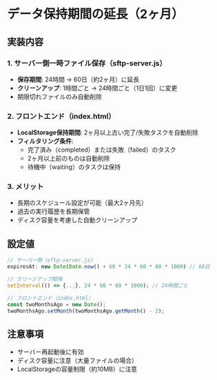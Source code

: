 # データ保持期間の延長（2ヶ月）

## 実装内容

### 1. サーバー側一時ファイル保存（sftp-server.js）
- **保存期間**: 24時間 → 60日（約2ヶ月）に延長
- **クリーンアップ**: 1時間ごと → 24時間ごと（1日1回）に変更
- 期限切れファイルのみ自動削除

### 2. フロントエンド（index.html）
- **LocalStorage保持期間**: 2ヶ月以上古い完了/失敗タスクを自動削除
- **フィルタリング条件**:
  - 完了済み（completed）または失敗（failed）のタスク
  - 2ヶ月以上前のものは自動削除
  - 待機中（waiting）のタスクは保持

### 3. メリット
- 長期のスケジュール設定が可能（最大2ヶ月先）
- 過去の実行履歴を長期保管
- ディスク容量を考慮した自動クリーンアップ

## 設定値

```javascript
// サーバー側（sftp-server.js）
expiresAt: new Date(Date.now() + 60 * 24 * 60 * 60 * 1000) // 60日

// クリーンアップ間隔
setInterval(() => {...}, 24 * 60 * 60 * 1000); // 24時間ごと

// フロントエンド（index.html）
const twoMonthsAgo = new Date();
twoMonthsAgo.setMonth(twoMonthsAgo.getMonth() - 2);
```

## 注意事項
- サーバー再起動後に有効
- ディスク容量に注意（大量ファイルの場合）
- LocalStorageの容量制限（約10MB）に注意